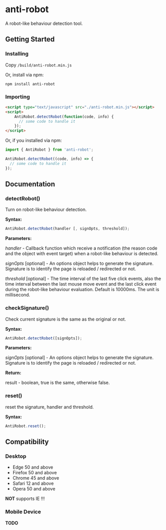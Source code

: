 # anti-robot

A robot-like behaviour detection tool.


## Getting Started

### Installing

Copy `/build/anti-robot.min.js`

Or, install via npm:

`npm install anti-robot`

### Importing

```html
<script type="text/javascript" src="./anti-robot.min.js"></script>
<script>
    AntiRobot.detectRobot(function(code, info) {
      // some code to handle it
    });
</script>
```

Or, if you installed via npm:

```js
import { AntiRobot } from 'anti-robot';

AntiRobot.detectRobot((code, info) => {
  // some code to handle it
});
```

## Documentation

### detectRobot()

Turn on robot-like behaviour detection. 

**Syntax:**

```js
AntiRobot.detectRobot(handler [, signOpts, threshold]);
```

**Parameters:**

*handler* - Callback function which receive a notification (the reason code and the object with event target) when a robot-like behaviour is detected.

*signOpts* [optional] - An options object helps to generate the signature. Signature is to identify the page is reloaded / redirected or not.

*threshold* [optional] - The time interval of the last five click events, also the time interval between the last mouse move event and the last click event during the robot-like behaviour evaluation. Default is 10000ms. The unit is millisecond.

### checkSignature()

Check current signature is the same as the original or not.

**Syntax:**

```js
AntiRobot.detectRobot([signOpts]);
```

**Parameters:**

*signOpts* [optional] - An options object helps to generate the signature. Signature is to identify the page is reloaded / redirected or not.

**Return:**

result - boolean, true is the same, otherwise false.

### reset()

reset the signature, handler and threshold.

**Syntax:**

```js
AntiRobot.reset();
```

## Compatibility

### Desktop

- Edge 50 and above
- Firefox 50 and above
- Chrome 45 and above
- Safari 12 and above
- Opera 50 and above

**NOT** supports IE !!!

### Mobile Device

**TODO**

